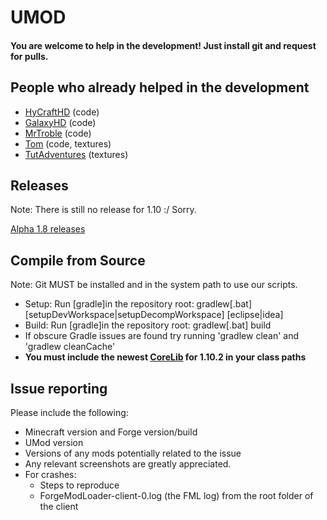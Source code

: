 <h1> UMOD</h1>
<h4>You are welcome to help in the development! Just install git and request for pulls.</h4>

<h2>People who already helped in the development</h2>

- <a href="http://github.com/HyCraftHD">HyCraftHD</a> (code)
- <a href="http://github.com/GalaxyHDm">GalaxyHD</a> (code)
- <a href="http://github.com/MrTroble">MrTroble</a> (code)
- <a href="http://github.com/tom2208">Tom</a> (code, textures)
- <a href="http://youtube.com/TutAdventures">TutAdventures</a> (textures)

<h2>Releases</h2>

Note: There is still no release for 1.10 :/ Sorry. 

<a href="https://github.com/HyCraftHD/UMOD/releases">Alpha 1.8 releases</a>

<h2>Compile from Source</h2>

Note: Git MUST be installed and in the system path to use our scripts.

  - Setup: Run [gradle]in the repository root: gradlew[.bat] [setupDevWorkspace|setupDecompWorkspace] [eclipse|idea]
  - Build: Run [gradle]in the repository root: gradlew[.bat] build
  - If obscure Gradle issues are found try running 'gradlew clean' and 'gradlew cleanCache'
  - <strong>You must include the newest <a href="https://www.hycrafthd.net/mods/corelib">CoreLib</a> for 1.10.2 in your class paths</strong>
  
<h2>Issue reporting</h2>

Please include the following:

  - Minecraft version and Forge version/build
  - UMod version
  - Versions of any mods potentially related to the issue
  - Any relevant screenshots are greatly appreciated.
  - For crashes:
    - Steps to reproduce
    - ForgeModLoader-client-0.log (the FML log) from the root folder of the client



